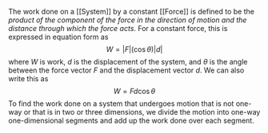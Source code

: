 The work done on a [[System]] by a constant [[Force]] is defined to be the *product of the component of the force in the direction of motion and the distance through which the force acts*. For a constant force, this is expressed in equation form as
$$W=|F|(\cos{\theta})|d|$$
where $W$ is work, $d$ is the displacement of the system, and $\theta$ is the angle between the force vector $F$ and the displacement vector $d$. We can also write this as
$$W=Fd\cos\theta$$
To find the work done on a system that undergoes motion that is not one-way or that is in two or three dimensions, we divide the motion into one-way one-dimensional segments and add up the work done over each segment.